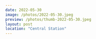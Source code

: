 ```yaml
---
date: 2022-05-30
image: /photos/2022-05-30.jpeg
preview: /photos/thumb-2022-05-30.jpeg
layout: post
location: "Central Station"
---
```



